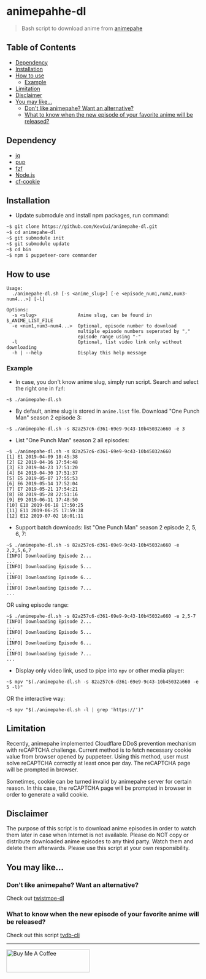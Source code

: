 # animepahhe-dl

> Bash script to download anime from [animepahe](https://animepahe.com/)

## Table of Contents

- [Dependency](#dependency)
- [Installation](#installation)
- [How to use](#how-to-use)
  - [Example](#example)
- [Limitation](#limitation)
- [Disclaimer](#disclaimer)
- [You may like...](#you-may-like)
  - [Don't like animepahe? Want an alternative?](#dont-like-animepahe-want-an-alternative)
  - [What to know when the new episode of your favorite anime will be released?](#what-to-know-when-the-new-episode-of-your-favorite-anime-will-be-released)

## Dependency

- [jq](https://stedolan.github.io/jq/)
- [pup](https://github.com/EricChiang/pup)
- [fzf](https://github.com/junegunn/fzf)
- [Node.js](https://nodejs.org/en/download/)
- [cf-cookie](https://github.com/KevCui/cf-cookie)

## Installation

- Update submodule and install npm packages, run command:

```bash
~$ git clone https://github.com/KevCui/animepahe-dl.git
~$ cd animepahe-dl
~$ git submodule init
~$ git submodule update
~$ cd bin
~$ npm i puppeteer-core commander
```

## How to use

```
Usage:
  ./animepahe-dl.sh [-s <anime_slug>] [-e <episode_num1,num2,num3-num4...>] [-l]

Options:
  -s <slug>               Anime slug, can be found in $_ANIME_LIST_FILE
  -e <num1,num3-num4...>  Optional, episode number to download
                          multiple episode numbers seperated by ","
                          episode range using "-"
  -l                      Optional, list video link only without downloading
  -h | --help             Display this help message

```

### Example

- In case, you don't know anime slug, simply run script. Search and select the right one in `fzf`:

```
~$ ./animepahe-dl.sh
```

- By default, anime slug is stored in `anime.list` file. Download "One Punch Man" season 2 episode 3:

```
~$ ./animepahe-dl.sh -s 82a257c6-d361-69e9-9c43-10b45032a660 -e 3
```

- List "One Punch Man" season 2 all episodes:

```
~$ ./animepahe-dl.sh -s 82a257c6-d361-69e9-9c43-10b45032a660
[1] E1 2019-04-09 18:45:38
[2] E2 2019-04-16 17:54:48
[3] E3 2019-04-23 17:51:20
[4] E4 2019-04-30 17:51:37
[5] E5 2019-05-07 17:55:53
[6] E6 2019-05-14 17:52:04
[7] E7 2019-05-21 17:54:21
[8] E8 2019-05-28 22:51:16
[9] E9 2019-06-11 17:48:50
[10] E10 2019-06-18 17:50:25
[11] E11 2019-06-25 17:59:38
[12] E12 2019-07-02 18:01:11
```

- Support batch downloads: list "One Punch Man" season 2 episode 2, 5, 6, 7:

```
~$ ./animepahe-dl.sh -s 82a257c6-d361-69e9-9c43-10b45032a660 -e 2,2,5,6,7
[INFO] Downloading Episode 2...
...
[INFO] Downloading Episode 5...
...
[INFO] Downloading Episode 6...
...
[INFO] Downloading Episode 7...
...
```

OR using episode range:

```
~$ ./animepahe-dl.sh -s 82a257c6-d361-69e9-9c43-10b45032a660 -e 2,5-7
[INFO] Downloading Episode 2...
...
[INFO] Downloading Episode 5...
...
[INFO] Downloading Episode 6...
...
[INFO] Downloading Episode 7...
...
```

- Display only video link, used to pipe into `mpv` or other media player:

```
~$ mpv "$(./animepahe-dl.sh -s 82a257c6-d361-69e9-9c43-10b45032a660 -e 5 -l)"
```

OR the interactive way:

```
~$ mpv "$(./animepahe-dl.sh -l | grep 'https://')"
```

## Limitation

Recently, animepahe implemented Cloudflare DDoS prevention mechanism with reCAPTCHA challenge. Current method is to fetch necessary cookie value from browser opened by puppeteer. Using this method, user must solve reCAPTCHA correctly at least once per day. The reCAPTCHA page will be prompted in browser.

Sometimes, cookie can be turned invalid by animepahe server for certain reason. In this case, the reCAPTCHA page will be prompted in browser in order to generate a valid cookie.

## Disclaimer

The purpose of this script is to download anime episodes in order to watch them later in case when Internet is not available. Please do NOT copy or distribute downloaded anime episodes to any third party. Watch them and delete them afterwards. Please use this script at your own responsibility.

## You may like...

### Don't like animepahe? Want an alternative?

Check out [twistmoe-dl](https://github.com/KevCui/twistmoe-dl)

### What to know when the new episode of your favorite anime will be released?

Check out this script [tvdb-cli](https://github.com/KevCui/tvdb-cli)

---

<a href="https://www.buymeacoffee.com/kevcui" target="_blank"><img src="https://cdn.buymeacoffee.com/buttons/v2/default-orange.png" alt="Buy Me A Coffee" height="60px" width="217px"></a>